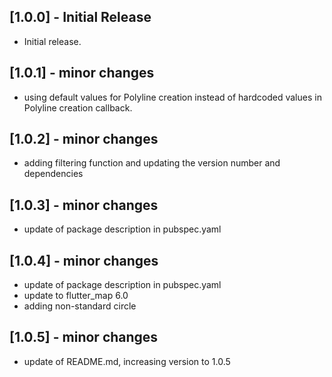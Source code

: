 ## [1.0.0] - Initial Release

* Initial release.

## [1.0.1] - minor changes

* using default values for Polyline creation instead of hardcoded values in Polyline creation callback.

## [1.0.2] - minor changes

* adding filtering function and updating the version number and dependencies


## [1.0.3] - minor changes

* update of package description in pubspec.yaml

## [1.0.4] - minor changes

* update of package description in pubspec.yaml
* update to flutter_map 6.0
* adding non-standard circle 

## [1.0.5] - minor changes

* update of README.md, increasing version to 1.0.5